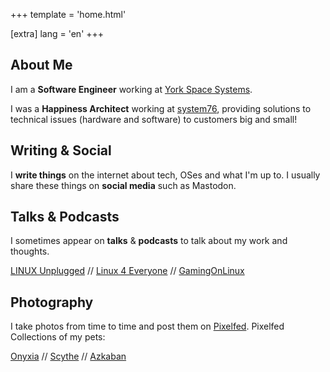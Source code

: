 +++
template = 'home.html'

[extra]
lang = 'en'
+++

## About Me

I am a **Software Engineer** working at [York Space Systems](https://yorkspacesystems.com/).

I was a **Happiness Architect** working at [system76](https://system76.com/), providing solutions to technical issues (hardware and software) to customers big and small!

## Writing & Social

I **write things** on the internet about tech, OSes and what I'm up to. I usually share these things on **social media** such as Mastodon.

## Talks & Podcasts

I sometimes appear on **talks** & **podcasts** to talk about my work and thoughts.

[LINUX Unplugged](https://linuxunplugged.com/guests/aaronhoneycutt) // [Linux 4 Everyone](https://www.linux4everyone.com/guests/aaron-honeycutt) // [GamingOnLinux](https://www.gamingonlinux.com/2022/05/an-interview-with-aaron-honeycutt-from-system76/)

## Photography

I take photos from time to time and post them on [Pixelfed](https://pixelfed.social/i/web/profile/258996401164390400). Pixelfed Collections of my pets:

[Onyxia](https://pixelfed.social/c/336604644853813248) // [Scythe](https://pixelfed.social/c/705840535632911890) // [Azkaban](https://pixelfed.social/c/705840158937738457)